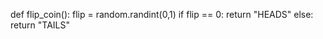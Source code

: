 def flip_coin():
    flip = random.randint(0,1)
    if flip == 0:
        return "HEADS"
    else:
        return "TAILS"
